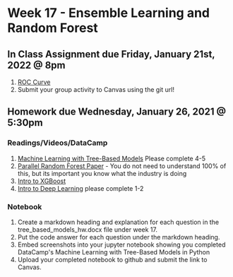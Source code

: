 # Week 17 - Ensemble Learning and Random Forest

## In Class Assignment due Friday, January 21st, 2022 @ 8pm
1. [ROC Curve](https://developers.google.com/machine-learning/crash-course/classification/roc-and-auc) 
2. Submit your group activity to Canvas using the git url! 

## Homework due Wednesday, January 26, 2021 @ 5:30pm

### Readings/Videos/DataCamp
1. [Machine Learning with Tree-Based Models](https://learn.datacamp.com/courses/machine-learning-with-tree-based-models-in-python) Please complete 4-5
2. [Parallel Random Forest Paper](https://arxiv.org/pdf/1810.07748.pdf) - You do not need to understand 100% of this, but its important you know what the industry is doing
3. [Intro to XGBoost](https://machinelearningmastery.com/gentle-introduction-xgboost-applied-machine-learning/) 
4. [Intro to Deep Learning](https://learn.datacamp.com/courses/introduction-to-deep-learning-in-python) please complete 1-2

### Notebook
1. Create a markdown heading and explanation for each question in the tree_based_models_hw.docx file under week 17.
2. Put the code answer for each question under the markdown heading.
3. Embed screenshots into your jupyter notebook showing you completed DataCamp's Machine Learning with Tree-Based Models in Python
4. Upload your completed notebook to github and submit the link to Canvas.
